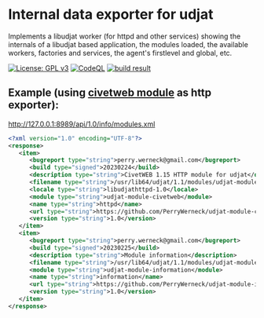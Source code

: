 # Internal data exporter for udjat

Implements a libudjat worker (for httpd and other services) showing the internals of a libudjat based application, the modules loaded, the available workers, factories and services, the agent's firstlevel and global, etc.

[![License: GPL v3](https://img.shields.io/badge/License-GPL%20v3-blue.svg)](https://www.gnu.org/licenses/gpl-3.0)
[![CodeQL](https://github.com/PerryWerneck/udjat-module-information/actions/workflows/codeql.yml/badge.svg?branch=develop)](https://github.com/PerryWerneck/udjat-module-information/actions/workflows/codeql.yml)
[![build result](https://build.opensuse.org/projects/home:PerryWerneck:udjat/packages/udjat-module-information/badge.svg?type=percent)](https://build.opensuse.org/package/show/home:PerryWerneck:udjat/udjat-module-information)


## Example (using [civetweb module](../../../udjat-module-civetweb) as http exporter):

http://127.0.0.1:8989/api/1.0/info/modules.xml

```xml
<?xml version="1.0" encoding="UTF-8"?>
<response>
   <item>
      <bugreport type="string">perry.werneck@gmail.com</bugreport>
      <build type="signed">20230224</build>
      <description type="string">CivetWEB 1.15 HTTP module for udjat</description>
      <filename type="string">/usr/lib64/udjat/1.1/modules/udjat-module-civetweb.so</filename>
      <locale type="string">libudjathttpd-1.0</locale>
      <module type="string">udjat-module-civetweb</module>
      <name type="string">httpd</name>
      <url type="string">https://github.com/PerryWerneck/udjat-module-civetweb</url>
      <version type="string">1.0</version>
   </item>
   <item>
      <bugreport type="string">perry.werneck@gmail.com</bugreport>
      <build type="signed">20230225</build>
      <description type="string">Module information</description>
      <filename type="string">/usr/lib64/udjat/1.1/modules/udjat-module-information.so</filename>
      <module type="string">udjat-module-information</module>
      <name type="string">information</name>
      <url type="string">https://github.com/PerryWerneck/udjat-module-information</url>
      <version type="string">1.0</version>
   </item>
</response>
```
